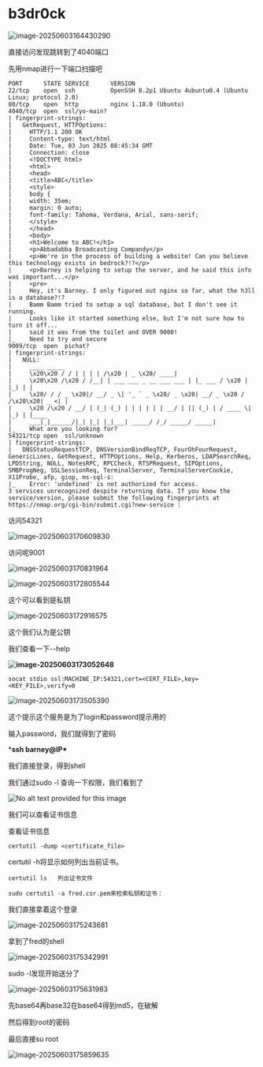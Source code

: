 # b3dr0ck

![image-20250603164430290](.\assets\image-20250603164430290.png)

直接访问发现跳转到了4040端口

先用nmap进行一下端口扫描吧

```
PORT      STATE SERVICE      VERSION
22/tcp    open  ssh          OpenSSH 8.2p1 Ubuntu 4ubuntu0.4 (Ubuntu Linux; protocol 2.0)
80/tcp    open  http         nginx 1.18.0 (Ubuntu)
4040/tcp  open  ssl/yo-main?
| fingerprint-strings:
|   GetRequest, HTTPOptions:
|     HTTP/1.1 200 OK
|     Content-type: text/html
|     Date: Tue, 03 Jun 2025 08:45:34 GMT
|     Connection: close
|     <!DOCTYPE html>
|     <html>
|     <head>
|     <title>ABC</title>
|     <style>
|     body {
|     width: 35em;
|     margin: 0 auto;
|     font-family: Tahoma, Verdana, Arial, sans-serif;
|     </style>
|     </head>
|     <body>
|     <h1>Welcome to ABC!</h1>
|     <p>Abbadabba Broadcasting Compandy</p>
|     <p>We're in the process of building a website! Can you believe this technology exists in bedrock?!?</p>
|     <p>Barney is helping to setup the server, and he said this info was important...</p>
|     <pre>
|     Hey, it's Barney. I only figured out nginx so far, what the h3ll is a database?!?
|     Bamm Bamm tried to setup a sql database, but I don't see it running.
|     Looks like it started something else, but I'm not sure how to turn it off...
|     said it was from the toilet and OVER 9000!
|_    Need to try and secure
9009/tcp  open  pichat?
| fingerprint-strings:
|   NULL:
|     ____ _____
|     \x20\x20 / / | | | | /\x20 | _ \x20/ ____|
|     \x20\x20 /\x20 / /__| | ___ ___ _ __ ___ ___ | |_ ___ / \x20 | |_) | |
|     \x20/ / / _ \x20|/ __/ _ \| '_ ` _ \x20/ _ \x20| __/ _ \x20 / /\x20\x20| _ <| |
|     \x20 /\x20 / __/ | (_| (_) | | | | | | __/ | || (_) | / ____ \| |_) | |____
|     ___|_|______/|_| |_| |_|___| _____/ /_/ _____/ _____|
|_    What are you looking for?
54321/tcp open  ssl/unknown
| fingerprint-strings:
|   DNSStatusRequestTCP, DNSVersionBindReqTCP, FourOhFourRequest, GenericLines, GetRequest, HTTPOptions, Help, Kerberos, LDAPSearchReq, LPDString, NULL, NotesRPC, RPCCheck, RTSPRequest, SIPOptions, SMBProgNeg, SSLSessionReq, TerminalServer, TerminalServerCookie, X11Probe, afp, giop, ms-sql-s:
|_    Error: 'undefined' is not authorized for access.
3 services unrecognized despite returning data. If you know the service/version, please submit the following fingerprints at https://nmap.org/cgi-bin/submit.cgi?new-service :
```





访问54321

![image-20250603170609830](.\assets\image-20250603170609830.png)

访问呢9001

![image-20250603170831964](.\assets\image-20250603170831964.png)

![image-20250603172805544](.\assets\image-20250603172805544.png)

这个可以看到是私钥

![image-20250603172916575](.\assets\image-20250603172916575.png)

这个我们认为是公钥



我们查看一下--help

**![image-20250603173052648](.\assets\image-20250603173052648.png)**

```
socat stdio ssl:MACHINE_IP:54321,cert=<CERT_FILE>,key=<KEY_FILE>,verify=0
```

![image-20250603173505390](.\assets\image-20250603173505390.png)

这个提示这个服务是为了login和password提示用的

输入password，我们就得到了密码

***ssh barney@IP\***

我们直接登录，得到shell

我们通过sudo -l 查询一下权限，我们看到了

![No alt text provided for this image](https://media.licdn.com/dms/image/v2/D4D12AQFEyn2hOJB6Mg/article-inline_image-shrink_400_744/article-inline_image-shrink_400_744/0/1661619728527?e=2147483647&v=beta&t=2mSmUACaiEyjKOttqaOnlI0CQu2pcVFD_BHvLJ6SxJQ)

我们可以查看证书信息

查看证书信息
```
certutil -dump <certificate_file>
```
certutil -h将显示如何列出当前证书。
```
certutil ls   列出证书文件
```

```
sudo certutil -a fred.csr.pem来检索私钥和证书：
```

我们直接拿着这个登录

![image-20250603175243681](.\assets\image-20250603175243681.png)

拿到了fred的shell

![image-20250603175342991](.\assets\image-20250603175342991.png)

sudo -l发现开始送分了

![image-20250603175631983](.\assets\image-20250603175631983.png)

先base64再base32在base64得到md5，在破解

然后得到root的密码

最后直接su root

![image-20250603175859635](.\assets\image-20250603175859635.png)

